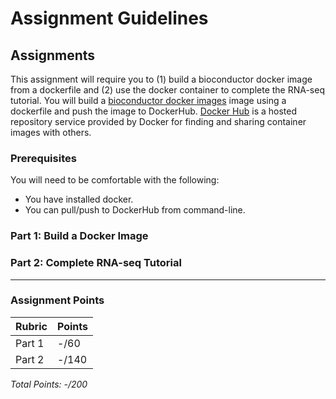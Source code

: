 # Assignment Guidelines

## Assignments

This assignment will require you to (1) build a bioconductor docker image from a dockerfile and (2) use the docker container to complete the RNA-seq tutorial. You will build a [bioconductor docker images](https://hub.docker.com/r/bioconductor/bioconductor_docker) image using a dockerfile and push the image to DockerHub. [Docker Hub](https://www.docker.com/products/docker-hub) is a hosted repository service provided by Docker for finding and sharing container images with others.

### Prerequisites
You will need to be comfortable with the following:
* You have installed docker.
* You can pull/push to DockerHub from command-line.

### Part 1: Build a Docker Image 

### Part 2: Complete RNA-seq Tutorial



<!-- blank line -->
----
<!-- blank line -->

 ### Assignment Points
|  Rubric        | Points | 
|----------------|-------|
| Part 1     |  -/60  |
| Part 2     |  -/140  |
*Total Points: -/200*

